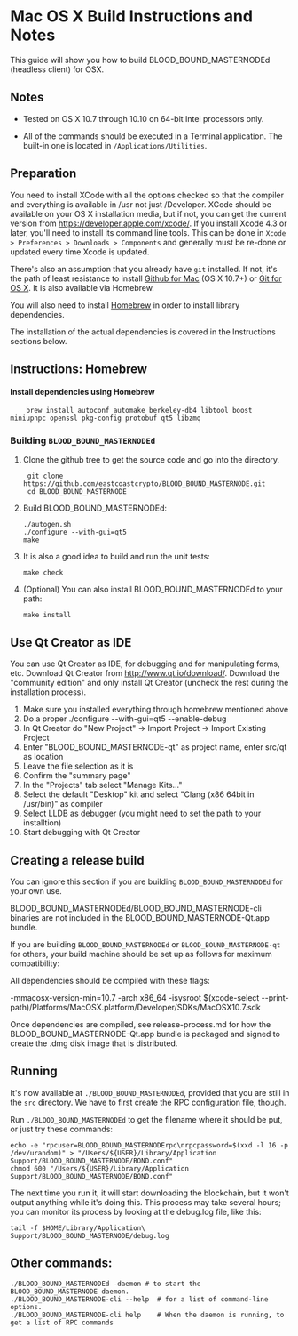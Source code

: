 Mac OS X Build Instructions and Notes
====================================
This guide will show you how to build BLOOD_BOUND_MASTERNODEd (headless client) for OSX.

Notes
-----

* Tested on OS X 10.7 through 10.10 on 64-bit Intel processors only.

* All of the commands should be executed in a Terminal application. The
built-in one is located in `/Applications/Utilities`.

Preparation
-----------

You need to install XCode with all the options checked so that the compiler
and everything is available in /usr not just /Developer. XCode should be
available on your OS X installation media, but if not, you can get the
current version from https://developer.apple.com/xcode/. If you install
Xcode 4.3 or later, you'll need to install its command line tools. This can
be done in `Xcode > Preferences > Downloads > Components` and generally must
be re-done or updated every time Xcode is updated.

There's also an assumption that you already have `git` installed. If
not, it's the path of least resistance to install [Github for Mac](https://mac.github.com/)
(OS X 10.7+) or
[Git for OS X](https://code.google.com/p/git-osx-installer/). It is also
available via Homebrew.

You will also need to install [Homebrew](http://brew.sh) in order to install library
dependencies.

The installation of the actual dependencies is covered in the Instructions
sections below.

Instructions: Homebrew
----------------------

#### Install dependencies using Homebrew

        brew install autoconf automake berkeley-db4 libtool boost miniupnpc openssl pkg-config protobuf qt5 libzmq

### Building `BLOOD_BOUND_MASTERNODEd`

1. Clone the github tree to get the source code and go into the directory.

        git clone https://github.com/eastcoastcrypto/BLOOD_BOUND_MASTERNODE.git
        cd BLOOD_BOUND_MASTERNODE

2.  Build BLOOD_BOUND_MASTERNODEd:

        ./autogen.sh
        ./configure --with-gui=qt5
        make

3.  It is also a good idea to build and run the unit tests:

        make check

4.  (Optional) You can also install BLOOD_BOUND_MASTERNODEd to your path:

        make install

Use Qt Creator as IDE
------------------------
You can use Qt Creator as IDE, for debugging and for manipulating forms, etc.
Download Qt Creator from http://www.qt.io/download/. Download the "community edition" and only install Qt Creator (uncheck the rest during the installation process).

1. Make sure you installed everything through homebrew mentioned above
2. Do a proper ./configure --with-gui=qt5 --enable-debug
3. In Qt Creator do "New Project" -> Import Project -> Import Existing Project
4. Enter "BLOOD_BOUND_MASTERNODE-qt" as project name, enter src/qt as location
5. Leave the file selection as it is
6. Confirm the "summary page"
7. In the "Projects" tab select "Manage Kits..."
8. Select the default "Desktop" kit and select "Clang (x86 64bit in /usr/bin)" as compiler
9. Select LLDB as debugger (you might need to set the path to your installtion)
10. Start debugging with Qt Creator

Creating a release build
------------------------
You can ignore this section if you are building `BLOOD_BOUND_MASTERNODEd` for your own use.

BLOOD_BOUND_MASTERNODEd/BLOOD_BOUND_MASTERNODE-cli binaries are not included in the BLOOD_BOUND_MASTERNODE-Qt.app bundle.

If you are building `BLOOD_BOUND_MASTERNODEd` or `BLOOD_BOUND_MASTERNODE-qt` for others, your build machine should be set up
as follows for maximum compatibility:

All dependencies should be compiled with these flags:

 -mmacosx-version-min=10.7
 -arch x86_64
 -isysroot $(xcode-select --print-path)/Platforms/MacOSX.platform/Developer/SDKs/MacOSX10.7.sdk

Once dependencies are compiled, see release-process.md for how the BLOOD_BOUND_MASTERNODE-Qt.app
bundle is packaged and signed to create the .dmg disk image that is distributed.

Running
-------

It's now available at `./BLOOD_BOUND_MASTERNODEd`, provided that you are still in the `src`
directory. We have to first create the RPC configuration file, though.

Run `./BLOOD_BOUND_MASTERNODEd` to get the filename where it should be put, or just try these
commands:

    echo -e "rpcuser=BLOOD_BOUND_MASTERNODErpc\nrpcpassword=$(xxd -l 16 -p /dev/urandom)" > "/Users/${USER}/Library/Application Support/BLOOD_BOUND_MASTERNODE/BOND.conf"
    chmod 600 "/Users/${USER}/Library/Application Support/BLOOD_BOUND_MASTERNODE/BOND.conf"

The next time you run it, it will start downloading the blockchain, but it won't
output anything while it's doing this. This process may take several hours;
you can monitor its process by looking at the debug.log file, like this:

    tail -f $HOME/Library/Application\ Support/BLOOD_BOUND_MASTERNODE/debug.log

Other commands:
-------

    ./BLOOD_BOUND_MASTERNODEd -daemon # to start the BLOOD_BOUND_MASTERNODE daemon.
    ./BLOOD_BOUND_MASTERNODE-cli --help  # for a list of command-line options.
    ./BLOOD_BOUND_MASTERNODE-cli help    # When the daemon is running, to get a list of RPC commands
